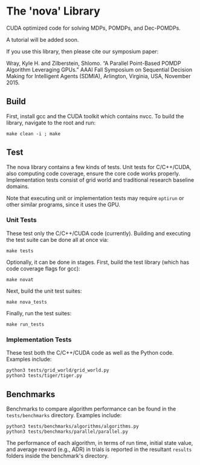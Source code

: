 The 'nova' Library
====

CUDA optimized code for solving MDPs, POMDPs, and Dec-POMDPs.

A tutorial will be added soon.

If you use this library, then please cite our symposium paper:

Wray, Kyle H. and Zilberstein, Shlomo. “A Parallel Point-Based POMDP Algorithm Leveraging GPUs.” AAAI Fall Symposium on Sequential Decision Making for Intelligent Agents (SDMIA), Arlington, Virginia, USA, November 2015.

## Build

First, install gcc and the CUDA toolkit which contains nvcc. To build the library, navigate to the root and run:
```
make clean -i ; make
```

## Test

The nova library contains a few kinds of tests. Unit tests for C/C++/CUDA, also computing code coverage, ensure the core code works properly. Implementation tests consist of grid world and traditional research baseline domains.

Note that executing unit or implementation tests may require ```optirun``` or other similar programs, since it uses the GPU.

### Unit Tests

These test only the C/C++/CUDA code (currently). Building and executing the test suite can be done all at once via:
```
make tests
```

Optionally, it can be done in stages. First, build the test library (which has code coverage flags for gcc):
```
make novat
```
Next, build the unit test suites:
```
make nova_tests
```
Finally, run the test suites:
```
make run_tests
```

### Implementation Tests

These test both the C/C++/CUDA code as well as the Python code. Examples include:
```
python3 tests/grid_world/grid_world.py
python3 tests/tiger/tiger.py
```

## Benchmarks

Benchmarks to compare algorithm performance can be found in the ```tests/benchmarks``` directory. Examples include:
```
python3 tests/benchmarks/algorithms/algorithms.py
python3 tests/benchmarks/parallel/parallel.py
```
The performance of each algorithm, in terms of run time, initial state value, and average reward (e.g., ADR) in trials is reported in the resultant ```results``` folders inside the benchmark's directory.
